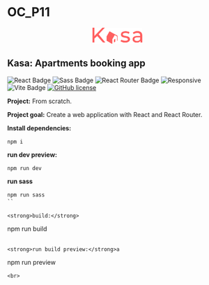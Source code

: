 <h1>OC_P11</h1>

<div align='center'>

 <img src="./src/assets/logo/logo_header_svg.svg" alt="HR Net Logo" title="HR Net Logo" width="115" height="auto"/>
 
</div>


<h2>Kasa: Apartments booking app</h2>


![React Badge](https://img.shields.io/badge/React-61DAFB?logo=react&logoColor=000&style=flat)
![Sass Badge](https://img.shields.io/badge/Sass-C69?logo=sass&logoColor=fff&style=flat)
![React Router Badge](https://img.shields.io/badge/React%20Router-CA4245?logo=reactrouter&logoColor=fff&style=flat)
![Responsive](https://img.shields.io/badge/Responsive-08BFF1)
![Vite Badge](https://img.shields.io/badge/Vite-646CFF?logo=vite&logoColor=fff&style=flat)
[![GitHub license](https://img.shields.io/github/license/Naereen/StrapDown.js.svg)](https://github.com/Naereen/StrapDown.js/blob/master/LICENSE)



<strong>Project:</strong> From scratch. 

<strong>Project goal:</strong> Create a web application with React and React Router.



<strong>Install dependencies:</strong>

```
npm i
```

<strong>run dev preview:</strong>

```
npm run dev
```

<strong>run sass</strong>

```
npm run sass
``

<strong>build:</strong>
```
npm run build
```

<strong>run build preview:</strong>a
```
npm run preview
```
<br>
